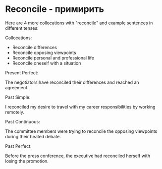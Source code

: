 # Reconcile - примирить




Here are 4 more collocations with "reconcile" and example sentences in different tenses:

Collocations:

- Reconcile differences
- Reconcile opposing viewpoints
- Reconcile personal and professional life
- Reconcile oneself with a situation

Present Perfect:

The negotiators have reconciled their differences and reached an agreement.

Past Simple:

I reconciled my desire to travel with my career responsibilities by working remotely.

Past Continuous:

The committee members were trying to reconcile the opposing viewpoints during their heated debate.

Past Perfect:

Before the press conference, the executive had reconciled herself with losing the promotion.